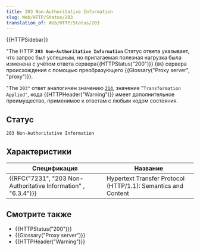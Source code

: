 ```yaml
---
title: 203 Non-Authoritative Information
slug: Web/HTTP/Status/203
translation_of: Web/HTTP/Status/203
---
```

{{HTTPSidebar}}

"The HTTP **`203 Non-Authoritative Information`** Статус ответа указывает, что запрос был успешным, но прилагаемая полезная нагрузка была изменена с учётом ответа сервера{{HTTPStatus("200")}} (`OK`) сервера происхождения с помощью преобразующего {{Glossary("Proxy server", "proxy")}}.

"The `203"` ответ аналогичен значению [`214`](/en-US/docs/Web/HTTP/Headers/Warning#Warning_codes), значение "`Transformation Applied"`, кода {{HTTPHeader("Warning")}} имеет дополнительное преимущество, применимое к ответам с любым кодом состояния.

## Статус

```
203 Non-Authoritative Information
```

## Характеристики

| Спецификация                                                                         | Название                                                      |
| ------------------------------------------------------------------------------------ | ------------------------------------------------------------- |
| {{RFC("7231", "203 Non-Authoritative Information" , "6.3.4")}} | Hypertext Transfer Protocol (HTTP/1.1): Semantics and Content |

## Смотрите также

- {{HTTPStatus("200")}}
- {{Glossary("Proxy server")}}
- {{HTTPHeader("Warning")}}
